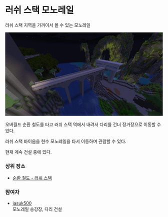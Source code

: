 # 러쉬 스택 모노레일

러쉬 스택 지역을 가까이서 볼 수 있는 모노레일

![asdf](../../asset/buildings/lush_stack_monorail/main.jpg)

오버월드 순환 철도를 타고 러쉬 스택 역에서 내려서 다리를 건너 정거장으로 이동할 수 있다.

러쉬 스택 바이옴을 현수 모노레일을 타서 이동하며 관람할 수 있다.

현재 계속 건설 중에 있다.




### 상위 장소
<!-- tag_source_open:link_list:child_spot -->
- [순환 철도 - 러쉬 스택](ocr_lush_stack.md)
<!-- tag_close -->

<!-- ### 하위 장소 목록 -->
<!-- tag_target_open:reverse_link_list:child_spot -->
<!-- tag_arg:preset:spots_inside -->
<!-- tag_close -->


<!-- 보유 시설 목록 -->
<!-- tag_target_open:reverse_link_list:building_spot -->
<!-- tag_arg:preset:systems_inside -->
<!-- tag_close -->

### 참여자
<!-- tag_source_open:link_list:member_contribute -->
- [jasuk500](../members/jasuk500.md)  
모노레일 승강장, 다리 건설
<!-- tag_close-->